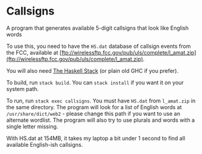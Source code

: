 # Callsigns
A program that generates available 5-digit callsigns that look like English words

To use this, you need to have the `HS.dat` database of callsign events from the FCC, available at [ftp://wirelessftp.fcc.gov/pub/uls/complete/l_amat.zip](ftp://wirelessftp.fcc.gov/pub/uls/complete/l_amat.zip).

You will also need [The Haskell Stack](https://haskellstack.org) (or plain old GHC if you prefer).

To build, run `stack build`. You can `stack install` if you want it on your system path. 

To run, run `stack exec callsigns`. You must have `HS.dat` from `l_amat.zip` in the same directory. The program will look for a list of English words at `/usr/share/dict/web2` - please change this path if you want to use an alternate wordlist. The program will also try to use plurals and words with a single letter missing.

With HS.dat at 154MB, it takes my laptop a bit under 1 second to find all available English-ish callsigns.